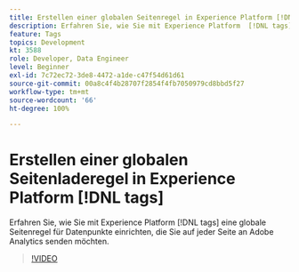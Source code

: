 ```yaml
---
title: Erstellen einer globalen Seitenregel in Experience Platform [!DNL tags]
description: Erfahren Sie, wie Sie mit Experience Platform  [!DNL tags] eine globale Seitenregel für Datenpunkte einrichten, die Sie auf jeder Seite an Adobe Analytics senden möchten.
feature: Tags
topics: Development
kt: 3588
role: Developer, Data Engineer
level: Beginner
exl-id: 7c72ec72-3de8-4472-a1de-c47f54d61d61
source-git-commit: 00a8c4f4b28707f2854f4fb7050979cd8bbd5f27
workflow-type: tm+mt
source-wordcount: '66'
ht-degree: 100%

---
```


# Erstellen einer globalen Seitenladeregel in Experience Platform [!DNL tags]

Erfahren Sie, wie Sie mit Experience Platform [!DNL tags] eine globale Seitenregel für Datenpunkte einrichten, die Sie auf jeder Seite an Adobe Analytics senden möchten.

>[!VIDEO](https://video.tv.adobe.com/v/31807/?quality=12&learn=on&captions=ger)
